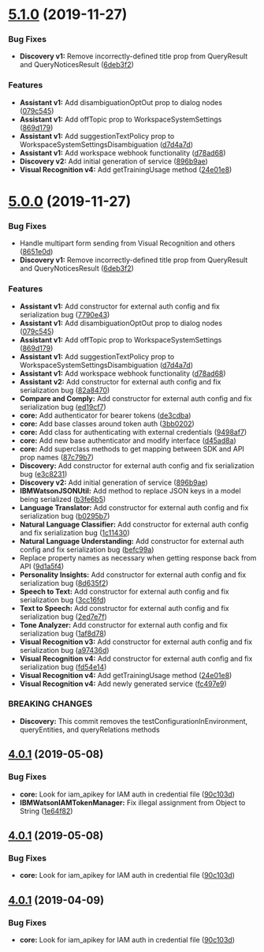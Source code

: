 # [5.1.0](https://github.com/watson-developer-cloud/salesforce-sdk/compare/v5.0.0...v5.1.0) (2019-11-27)


### Bug Fixes

* **Discovery v1:** Remove incorrectly-defined title prop from QueryResult and QueryNoticesResult ([6deb3f2](https://github.com/watson-developer-cloud/salesforce-sdk/commit/6deb3f26a85c6b0d4040d7e83aaa4b2b4efdb70c))


### Features

* **Assistant v1:** Add disambiguationOptOut prop to dialog nodes ([079c545](https://github.com/watson-developer-cloud/salesforce-sdk/commit/079c5454b2371d6169351004983092b3fac168a7))
* **Assistant v1:** Add offTopic prop to WorkspaceSystemSettings ([869d179](https://github.com/watson-developer-cloud/salesforce-sdk/commit/869d179df721a85b43ccfb5c1c3882352b300a1d))
* **Assistant v1:** Add suggestionTextPolicy prop to WorkspaceSystemSettingsDisambiguation ([d7d4a7d](https://github.com/watson-developer-cloud/salesforce-sdk/commit/d7d4a7df1e11af18dccf10f62f95589b628fdf02))
* **Assistant v1:** Add workspace webhook functionality ([d78ad68](https://github.com/watson-developer-cloud/salesforce-sdk/commit/d78ad686b9247396936fc0839f62a6ae7b411901))
* **Discovery v2:** Add initial generation of service ([896b9ae](https://github.com/watson-developer-cloud/salesforce-sdk/commit/896b9ae0f284926237cc1a8f25af4b699707c830))
* **Visual Recognition v4:** Add getTrainingUsage method ([24e01e8](https://github.com/watson-developer-cloud/salesforce-sdk/commit/24e01e84353cde9c1175cc510734a72006c13c85))

# [5.0.0](https://github.com/watson-developer-cloud/salesforce-sdk/compare/v4.4.5...v5.0.0) (2019-11-27)


### Bug Fixes

* Handle multipart form sending from Visual Recognition and others ([8651e0d](https://github.com/watson-developer-cloud/salesforce-sdk/commit/8651e0d246b12914769c079d8efc1c3071e280c2))
* **Discovery v1:** Remove incorrectly-defined title prop from QueryResult and QueryNoticesResult ([6deb3f2](https://github.com/watson-developer-cloud/salesforce-sdk/commit/6deb3f26a85c6b0d4040d7e83aaa4b2b4efdb70c))


### Features

* **Assistant v1:** Add constructor for external auth config and fix serialization bug ([7790e43](https://github.com/watson-developer-cloud/salesforce-sdk/commit/7790e435de61f6db4bf7be5905f512c0dbd9b8e7))
* **Assistant v1:** Add disambiguationOptOut prop to dialog nodes ([079c545](https://github.com/watson-developer-cloud/salesforce-sdk/commit/079c5454b2371d6169351004983092b3fac168a7))
* **Assistant v1:** Add offTopic prop to WorkspaceSystemSettings ([869d179](https://github.com/watson-developer-cloud/salesforce-sdk/commit/869d179df721a85b43ccfb5c1c3882352b300a1d))
* **Assistant v1:** Add suggestionTextPolicy prop to WorkspaceSystemSettingsDisambiguation ([d7d4a7d](https://github.com/watson-developer-cloud/salesforce-sdk/commit/d7d4a7df1e11af18dccf10f62f95589b628fdf02))
* **Assistant v1:** Add workspace webhook functionality ([d78ad68](https://github.com/watson-developer-cloud/salesforce-sdk/commit/d78ad686b9247396936fc0839f62a6ae7b411901))
* **Assistant v2:** Add constructor for external auth config and fix serialization bug ([82a8470](https://github.com/watson-developer-cloud/salesforce-sdk/commit/82a847075cfb93a2925d0a8540bd7ee3c2e84125))
* **Compare and Comply:** Add constructor for external auth config and fix serialization bug ([ed19cf7](https://github.com/watson-developer-cloud/salesforce-sdk/commit/ed19cf722d914727c52af625eb4a8263cbe8461b))
* **core:** Add authenticator for bearer tokens ([de3cdba](https://github.com/watson-developer-cloud/salesforce-sdk/commit/de3cdbafc43f3b90838059ff2904942287f7f177))
* **core:** Add base classes around token auth ([3bb0202](https://github.com/watson-developer-cloud/salesforce-sdk/commit/3bb02029cefb28651f1dd1edd07158a7732b1591))
* **core:** Add class for authenticating with external credentials ([9498af7](https://github.com/watson-developer-cloud/salesforce-sdk/commit/9498af7c0d423fc6c2048ce808b1236b48ece71f))
* **core:** Add new base authenticator and modify interface ([d45ad8a](https://github.com/watson-developer-cloud/salesforce-sdk/commit/d45ad8a96cf68df712deb39039db12d191a99517))
* **core:** Add superclass methods to get mapping between SDK and API prop names ([87c79b7](https://github.com/watson-developer-cloud/salesforce-sdk/commit/87c79b73c858322a1f4dd18a4b4f350a6f31818e))
* **Discovery:** Add constructor for external auth config and fix serialization bug ([e3c8231](https://github.com/watson-developer-cloud/salesforce-sdk/commit/e3c8231735c0647726ed9e9c41fe1ca541329344))
* **Discovery v2:** Add initial generation of service ([896b9ae](https://github.com/watson-developer-cloud/salesforce-sdk/commit/896b9ae0f284926237cc1a8f25af4b699707c830))
* **IBMWatsonJSONUtil:** Add method to replace JSON keys in a model being serialized ([b3fe6b5](https://github.com/watson-developer-cloud/salesforce-sdk/commit/b3fe6b5a9e09170e5ec19759cc04650217bf98dc))
* **Language Translator:** Add constructor for external auth config and fix serialization bug ([b0295b7](https://github.com/watson-developer-cloud/salesforce-sdk/commit/b0295b7fdc5bbd6fc1369d8992fa678684ab8241))
* **Natural Language Classifier:** Add constructor for external auth config and fix serialization bug ([1c11430](https://github.com/watson-developer-cloud/salesforce-sdk/commit/1c11430e278d2f1b38ebedb5c660af9558582939))
* **Natural Language Understanding:** Add constructor for external auth config and fix serialization bug ([befc99a](https://github.com/watson-developer-cloud/salesforce-sdk/commit/befc99a70045e52bb34cd4582dc3487ccd3ed65f))
* Replace property names as necessary when getting response back from API ([9d1a5f4](https://github.com/watson-developer-cloud/salesforce-sdk/commit/9d1a5f449db8b6f9072aba4e0910d54a538340e2))
* **Personality Insights:** Add constructor for external auth config and fix serialization bug ([8d635f2](https://github.com/watson-developer-cloud/salesforce-sdk/commit/8d635f2ff3703963173f92de9a6fe241f3d61c8c))
* **Speech to Text:** Add constructor for external auth config and fix serialization bug ([3cc16fd](https://github.com/watson-developer-cloud/salesforce-sdk/commit/3cc16fd1899c9f2f1e09fce5b28ea5c90a73e7fa))
* **Text to Speech:** Add constructor for external auth config and fix serialization bug ([2ed7e7f](https://github.com/watson-developer-cloud/salesforce-sdk/commit/2ed7e7f88cf7f03caef6dca7216845ca0b0fed4d))
* **Tone Analyzer:** Add constructor for external auth config and fix serialization bug ([1af8d78](https://github.com/watson-developer-cloud/salesforce-sdk/commit/1af8d78f2cd0d9ff64edd6daa4e18e68bea7061b))
* **Visual Recognition v3:** Add constructor for external auth config and fix serialization bug ([a97436d](https://github.com/watson-developer-cloud/salesforce-sdk/commit/a97436d1ea42138c5329cfcf7fc305a052148b0b))
* **Visual Recognition v4:** Add constructor for external auth config and fix serialization bug ([fd54e14](https://github.com/watson-developer-cloud/salesforce-sdk/commit/fd54e14d7fb0610e40f16cf26e66a8501be147da))
* **Visual Recognition v4:** Add getTrainingUsage method ([24e01e8](https://github.com/watson-developer-cloud/salesforce-sdk/commit/24e01e84353cde9c1175cc510734a72006c13c85))
* **Visual Recognition v4:** Add newly generated service ([fc497e9](https://github.com/watson-developer-cloud/salesforce-sdk/commit/fc497e904011cd67547eac72912d1b692beba242))


### BREAKING CHANGES

* **Discovery:** This commit removes the testConfigurationInEnvironment, queryEntities, and
queryRelations methods

## [4.0.1](https://github.com/watson-developer-cloud/salesforce-sdk/compare/v4.0.0...v4.0.1) (2019-05-08)


### Bug Fixes

* **core:** Look for iam_apikey for IAM auth in credential file ([90c103d](https://github.com/watson-developer-cloud/salesforce-sdk/commit/90c103d))
* **IBMWatsonIAMTokenManager:** Fix illegal assignment from Object to String ([1e64f82](https://github.com/watson-developer-cloud/salesforce-sdk/commit/1e64f82))

## [4.0.1](https://github.com/watson-developer-cloud/salesforce-sdk/compare/v4.0.0...v4.0.1) (2019-05-08)


### Bug Fixes

* **core:** Look for iam_apikey for IAM auth in credential file ([90c103d](https://github.com/watson-developer-cloud/salesforce-sdk/commit/90c103d))

## [4.0.1](https://github.com/watson-developer-cloud/salesforce-sdk/compare/v4.0.0...v4.0.1) (2019-04-09)


### Bug Fixes

* **core:** Look for iam_apikey for IAM auth in credential file ([90c103d](https://github.com/watson-developer-cloud/salesforce-sdk/commit/90c103d))
